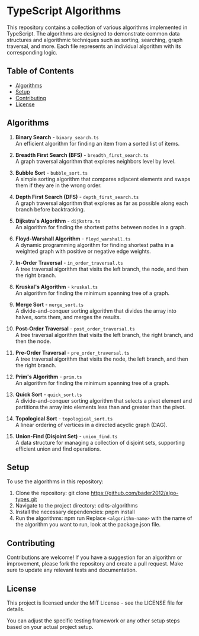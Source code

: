 # TypeScript Algorithms

This repository contains a collection of various algorithms implemented in TypeScript. The algorithms are designed to demonstrate common data structures and algorithmic techniques such as sorting, searching, graph traversal, and more. Each file represents an individual algorithm with its corresponding logic.

## Table of Contents

- [Algorithms](#algorithms)
- [Setup](#setup)
- [Contributing](#contributing)
- [License](#license)

## Algorithms

1. **Binary Search** - `binary_search.ts`  
   An efficient algorithm for finding an item from a sorted list of items.
2. **Breadth First Search (BFS)** - `breadth_first_search.ts`  
   A graph traversal algorithm that explores neighbors level by level.

3. **Bubble Sort** - `bubble_sort.ts`  
   A simple sorting algorithm that compares adjacent elements and swaps them if they are in the wrong order.

4. **Depth First Search (DFS)** - `depth_first_search.ts`  
   A graph traversal algorithm that explores as far as possible along each branch before backtracking.

5. **Dijkstra's Algorithm** - `dijkstra.ts`  
   An algorithm for finding the shortest paths between nodes in a graph.

6. **Floyd-Warshall Algorithm** - `floyd_warshall.ts`  
   A dynamic programming algorithm for finding shortest paths in a weighted graph with positive or negative edge weights.

7. **In-Order Traversal** - `in_order_traversal.ts`  
   A tree traversal algorithm that visits the left branch, the node, and then the right branch.

8. **Kruskal's Algorithm** - `kruskal.ts`  
   An algorithm for finding the minimum spanning tree of a graph.

9. **Merge Sort** - `merge_sort.ts`  
   A divide-and-conquer sorting algorithm that divides the array into halves, sorts them, and merges the results.

10. **Post-Order Traversal** - `post_order_traversal.ts`  
    A tree traversal algorithm that visits the left branch, the right branch, and then the node.

11. **Pre-Order Traversal** - `pre_order_traversal.ts`  
    A tree traversal algorithm that visits the node, the left branch, and then the right branch.

12. **Prim's Algorithm** - `prim.ts`  
    An algorithm for finding the minimum spanning tree of a graph.

13. **Quick Sort** - `quick_sort.ts`  
    A divide-and-conquer sorting algorithm that selects a pivot element and partitions the array into elements less than and greater than the pivot.

14. **Topological Sort** - `topological_sort.ts`  
    A linear ordering of vertices in a directed acyclic graph (DAG).

15. **Union-Find (Disjoint Set)** - `union_find.ts`  
    A data structure for managing a collection of disjoint sets, supporting efficient union and find operations.

## Setup

To use the algorithms in this repository:

1. Clone the repository:
   git clone https://github.com/bader2012/algo-types.git
2. Navigate to the project directory:
   cd ts-algorithms
3. Install the necessary dependencies:
   pnpm install
4. Run the algorithms:
   npm run <algorithm-name>
   Replace `<algorithm-name>` with the name of the algorithm you want to run, look at the package.json file.

## Contributing

Contributions are welcome! If you have a suggestion for an algorithm or improvement, please fork the repository and create a pull request. Make sure to update any relevant tests and documentation.

## License

This project is licensed under the MIT License - see the LICENSE file for details.

You can adjust the specific testing framework or any other setup steps based on your actual project setup.
